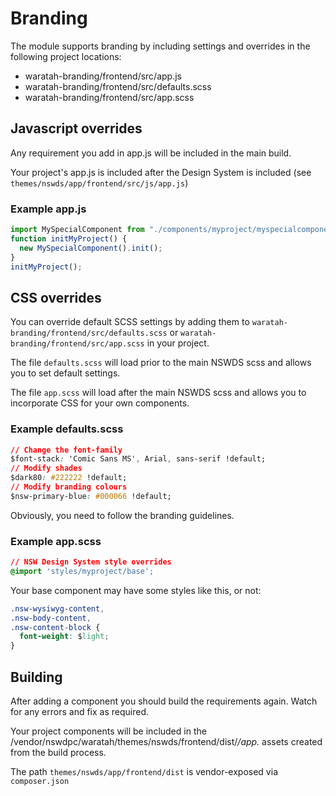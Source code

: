 # Branding

The module supports branding by including settings and overrides in the following project locations:

+ waratah-branding/frontend/src/app.js
+ waratah-branding/frontend/src/defaults.scss
+ waratah-branding/frontend/src/app.scss


## Javascript overrides

Any requirement you add in app.js will be included in the main build.

Your project's app.js is included after the Design System is included (see `themes/nswds/app/frontend/src/js/app.js`)

### Example app.js

```javascript
import MySpecialComponent from "./components/myproject/myspecialcomponent";
function initMyProject() {
  new MySpecialComponent().init();
}
initMyProject();
```

## CSS overrides

You can override default SCSS settings by adding them to `waratah-branding/frontend/src/defaults.scss` or `waratah-branding/frontend/src/app.scss` in your project.

The file `defaults.scss` will load prior to the main NSWDS scss and allows you to set default settings.

The file `app.scss` will load after the main NSWDS scss and allows you to incorporate CSS for your own components.

### Example defaults.scss
```css
// Change the font-family
$font-stack: 'Comic Sans MS', Arial, sans-serif !default;
// Modify shades
$dark80: #222222 !default;
// Modify branding colours
$nsw-primary-blue: #000066 !default;
```

Obviously, you need to follow the branding guidelines.


### Example app.scss

```css
// NSW Design System style overrides
@import 'styles/myproject/base';
```

Your base component may have some styles like this, or not:

```css
.nsw-wysiwyg-content,
.nsw-body-content,
.nsw-content-block {
  font-weight: $light;
}
```

## Building

After adding a component you should build the requirements again. Watch for any errors and fix as required.

Your project components will be included in the /vendor/nswdpc/waratah/themes/nswds/frontend/dist/*/app.* assets created from the build process.

The path `themes/nswds/app/frontend/dist` is vendor-exposed via `composer.json`
